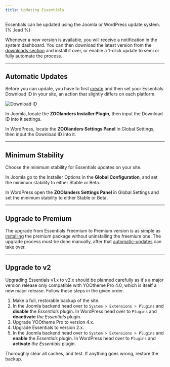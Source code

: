 ```yaml
---
title: Updating Essentials
---
```


Essentials can be updated using the Joomla or WordPress update system. {% .lead %}

Whenever a new version is available, you will receive a notification in the system dashboard. You can then download the latest version from the [downloads section](https://www.zoolanders.com/downloads) and install it over, or enable a 1-click update to semi or fully automate the process.

---

## Automatic Updates

Before you can update, you have to first [create](https://zoolanders.com/account/download-ids) and then set your Essentials Download ID in your site, an action that slightly differs on each platform.

![Download ID](/download-id.png)

In Joomla, locate the **ZOOlanders Installer Plugin**, then input the Download ID into it settings.

In WordPress, locate the **ZOOlanders Settings Panel** in Global Settings, then input the Download ID into it.

---

## Minimum Stability

Choose the minimum stability for Essentials updates on your site.

In Joomla go to the Installer Options in the **Global Configuration**, and set the minimum stability to either Stable or Beta.

In WordPress open the **ZOOlanders Settings Panel** in Global Settings and set the minimum stability to either Stable or Beta.

---

## Upgrade to Premium

The upgrade from Essentials Freemium to Premium version is as simple as [installing](#installation) the premium package without uninstalling the freemium one. The upgrade process must be done manually, after that [automatic-updates](#automatic-updates) can take over.

---

## Upgrade to v2

Upgrading Essentials v1.x to v2.x should be planned carefully as it's a major version release only compatible with YOOtheme Pro 4.0, which is itself a new major release. Follow these steps in the given order.

1. Make a full, restorable backup of the site.
1. In the Joomla backend head over to `System > Extensions > Plugins` and **disable** the *Essentials* plugin. In WordPress head over to `Plugins` and **deactivate** *the Essentials* plugin.
1. Upgrade YOOtheme Pro to version 4.x.
1. Upgrade Essentials to version 2.x.
1. In the Joomla backend head over to `System > Extensions > Plugins` and **enable** the *Essentials* plugin. In WordPress head over to `Plugins` and **activate** *the Essentials* plugin.

Thoroughly clear all caches, and test. If anything goes wrong, restore the backup.
